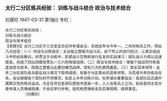 ### 太行二分区练兵经验：  训练与战斗结合  政治与技术结合
刘儒珍
1947-03-31
第1版()
专栏：

    太行二分区练兵经验：
    训练与战斗结合
    政治与技术结合
    【本报讯】太行二分区于三日至五日召开参谋会议，总结去年与今年一、二月份练兵工作，得出几点经验：（一）作战与训练结合：太谷独立营每次战斗后，自下而上的进行检讨，认真总结战斗中的经验教训，并贯注于训练中，抓紧战斗空隙即进行反复的实战演习；部队战斗力得以迅速提高，创造了四比四捷及零比一三六的辉煌战绩。（二）政治与技术结合：使每个指战员均有高度自觉与技术。阳独立营曾以此要创模范战绩，受到几次的表扬嘉奖。（三）首长具体领导：去年二分区部队练兵能在战斗情况下取得成绩，有赖于分区首长的具体领导。为完成今年的练兵任务，会议根据各个部队的不同情况，拟定上半年训练计划。杜参谋长着重指出：各部队应迅速开展群众性的练兵运动。冷主任号召各部队把技术提高一步，人人在练兵上立功。到会各同志及分直参谋人员情绪饱满，于会后举行步枪、轻机枪质弹射击及实弹投掷，成绩甚佳。
            （刘儒珍）
